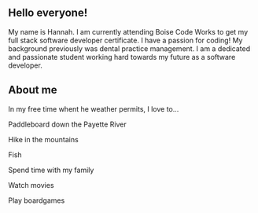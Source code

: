 ## Hello everyone!

My name is Hannah. I am currently attending Boise Code Works to get my full stack software developer certificate. I have a passion for coding! My background previously was dental practice management. I am a dedicated and passionate student working hard towards my future as a software developer.

## About me

<p>In my free time whent he weather permits, I love to...</p>
<p>Paddleboard down the Payette River</p>
<p>Hike in the mountains</p>
<p>Fish</p>
<p>Spend time with my family</p>
<p>Watch movies</p>
<p>Play boardgames</p>


